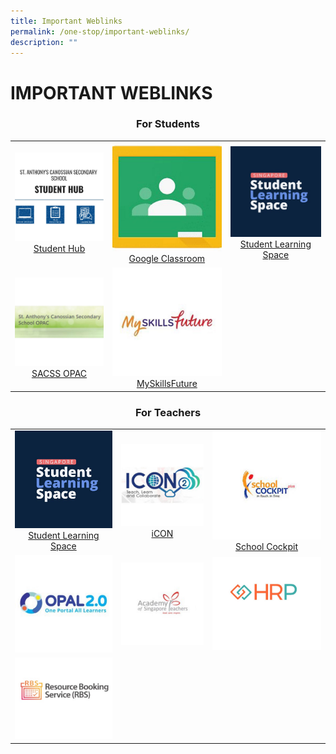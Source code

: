 ```yaml
---
title: Important Weblinks
permalink: /one-stop/important-weblinks/
description: ""
---
```

# IMPORTANT WEBLINKS
### <center>For Students</center>

|   |   |   |
|:---:|:---:|:---:|
| ![](/images/One%20stop/SACSS-Student-Hub.jpg) <a href="https://sites.google.com/moe.edu.sg/sacssstudenthub" target="_blank">Student Hub</a> | ![](/images/One%20stop/Google-Classroom-1.jpg) <a href="https://classroom.google.com/u/0/h" target="_blank">Google Classroom</a> | ![](/images/One%20stop/SLS.jpg) <a href="https://vle.learning.moe.edu.sg/login" target="_blank">Student Learning Space</a> |
| ![](/images/One%20stop/SACSS-OPAC.jpg) <a href="https://schoolibrary.moe.edu.sg/stanthonyscanossiansec/cgi-bin/spydus.exe/MSGTRN/WPAC/HOME" target="_blank">SACSS OPAC</a> | ![](/images/One%20stop/MySkillsFuture.jpg) <a href="https://www.myskillsfuture.gov.sg/content/student/en/secondary.html" target="_blank">MySkillsFuture</a> |   |

### <center>For Teachers</center>

|   |   |   |
|:---:|:---:|:---:|
| ![](/images/One%20stop/SLS.jpg) <a href="https://vle.learning.moe.edu.sg/login" target="_blank">Student Learning Space</a> |  ![](/images/One%20stop/ICON-Email.jpg) <a href="https://icon.moe.edu.sg/" target="_blank">iCON</a> |![](/images/One%20stop/School-Cockpit.jpg) <a href="https://schoolcockpit.moe.gov.sg/" target="_blank">School Cockpit</a>   |
| ![](/images/One%20stop/OPAL-20.jpg)  | ![](/images/One%20stop/Academy-Of-SG-Teachers-1.jpg)  | ![](/images/One%20stop/Picture1.jpg)  |
|  ![](/images/One%20stop/RBS.jpg) |   |   |